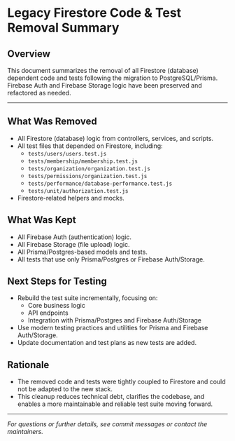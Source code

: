 # Legacy Firestore Code & Test Removal Summary

## Overview
This document summarizes the removal of all Firestore (database) dependent code and tests following the migration to PostgreSQL/Prisma. Firebase Auth and Firebase Storage logic have been preserved and refactored as needed.

---

## What Was Removed
- All Firestore (database) logic from controllers, services, and scripts.
- All test files that depended on Firestore, including:
  - `tests/users/users.test.js`
  - `tests/membership/membership.test.js`
  - `tests/organization/organization.test.js`
  - `tests/permissions/organization.test.js`
  - `tests/performance/database-performance.test.js`
  - `tests/unit/authorization.test.js`
- Firestore-related helpers and mocks.

## What Was Kept
- All Firebase Auth (authentication) logic.
- All Firebase Storage (file upload) logic.
- All Prisma/Postgres-based models and tests.
- All tests that use only Prisma/Postgres or Firebase Auth/Storage.

## Next Steps for Testing
- Rebuild the test suite incrementally, focusing on:
  - Core business logic
  - API endpoints
  - Integration with Prisma/Postgres and Firebase Auth/Storage
- Use modern testing practices and utilities for Prisma and Firebase Auth/Storage.
- Update documentation and test plans as new tests are added.

## Rationale
- The removed code and tests were tightly coupled to Firestore and could not be adapted to the new stack.
- This cleanup reduces technical debt, clarifies the codebase, and enables a more maintainable and reliable test suite moving forward.

---

*For questions or further details, see commit messages or contact the maintainers.* 